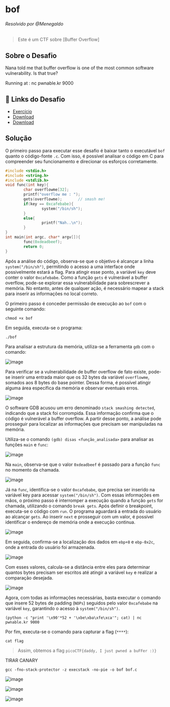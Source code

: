 # bof
###### Resolvido por @Menegaldo
> Este é um CTF sobre [Buffer Overflow]  

## Sobre o Desafio  

Nana told me that buffer overflow is one of the most common software vulnerability. 
Is that true?

Running at : nc pwnable.kr 9000

## 🔗 Links do Desafio

- [Exercício](https://pwnable.kr/play.php)
- [Download](http://pwnable.kr/bin/bof)  
- [Download](http://pwnable.kr/bin/bof.c)  

## Solução

O primeiro passo para executar esse desafio é baixar tanto o executável `bof` quanto o código-fonte `.c`. Com isso, é possível analisar o código em C para compreender seu funcionamento e direcionar os esforços corretamente.

```c
#include <stdio.h>
#include <string.h>
#include <stdlib.h>
void func(int key){
        char overflowme[32];
        printf("overflow me : ");
        gets(overflowme);       // smash me!
        if(key == 0xcafebabe){
                system("/bin/sh");
        }
        else{
                printf("Nah..\n");
        }
}
int main(int argc, char* argv[]){
        func(0xdeadbeef);
        return 0;
}
```

Após a análise do código, observa-se que o objetivo é alcançar a linha `system("/bin/sh")`, permitindo o acesso a uma interface onde possivelmente estará a flag. Para atingir esse ponto, a variável `key` deve conter o valor `0xcafebabe`. Como a função `gets` é vulnerável a buffer overflow, pode-se explorar essa vulnerabilidade para sobrescrever a memória. No entanto, antes de qualquer ação, é necessário mapear a stack para inserir as informações no local correto.

O primeiro passo é conceder permissão de execução ao `bof` com o seguinte comando:

```
chmod +x bof
```

Em seguida, executa-se o programa:

```
./bof
```

Para analisar a estrutura da memória, utiliza-se a ferramenta `gdb` com o comando:

![image](https://github.com/user-attachments/assets/5b512de4-7913-422a-b98c-7cd8de8763f8)

Para verificar se a vulnerabilidade de buffer overflow de fato existe, pode-se inserir uma entrada maior que os 32 bytes da variável `overflowme`, somados aos 8 bytes do base pointer. Dessa forma, é possível atingir alguma área específica da memória e observar eventuais erros.

![image](https://github.com/user-attachments/assets/65f5b85a-fead-47d0-86ec-a960541f9e53)

O software GDB acusou um erro denominado `stack smashing detected`, indicando que a stack foi corrompida. Essa informação confirma que o código é vulnerável a buffer overflow. A partir desse ponto, a análise pode prosseguir para localizar as informações que precisam ser manipuladas na memória.

Utiliza-se o comando `(gdb) disas <função_analisada>` para analisar as funções `main` e `func`:

![image](https://github.com/user-attachments/assets/825153ba-a22c-4098-80a4-32a08527067d)

Na `main`, observa-se que o valor `0xdeadbeef` é passado para a função `func` no momento da chamada.

![image](https://github.com/user-attachments/assets/56d511d8-946a-4f09-a892-322d0b9b83e1)

Já na `func`, identifica-se o valor `0xcafebabe`, que precisa ser inserido na variável key para acessar `system("/bin/sh")`. Com essas informações em mãos, o próximo passo é interromper a execução quando a função `gets` for chamada, utilizando o comando `break gets`.
Após definir o breakpoint, executa-se o código com `run`. O programa aguardará a entrada do usuário ao alcançar `gets`. Ao inserir `next` e prosseguir com um valor, é possível identificar o endereço de memória onde a execução continua.

![image](https://github.com/user-attachments/assets/1ae2097a-81c9-464a-b5cc-b145bc0da2f6)

Em seguida, confirma-se a localização dos dados em `ebp+8` e `ebp-0x2c`, onde a entrada do usuário foi armazenada.

![image](https://github.com/user-attachments/assets/7c85f508-dec2-4a84-8b9b-7652f7c3a3ed)

Com esses valores, calcula-se a distância entre eles para determinar quantos bytes precisam ser escritos até atingir a variável `key` e realizar a comparação desejada.

![image](https://github.com/user-attachments/assets/1f67f213-4ef6-46db-8cbf-85da81d03e7a)

Agora, com todas as informações necessárias, basta executar o comando que insere 52 bytes de padding (`NOPs`) seguidos pelo valor `0xcafebabe` na variável `key`, garantindo o acesso à `system("/bin/sh")`.

```(python -c "print '\x90'*52 + '\xbe\xba\xfe\xca'"; cat) | nc pwnable.kr 9000```

Por fim, executa-se o comando para capturar a flag (`****`):

```
cat flag
```
> Assim, obtemos a flag `picoCTF{daddy, I just pwned a buFFer :)}`



TIRAR CANARY
```
gcc -fno-stack-protector -z execstack -no-pie -o bof bof.c
```

![image](https://github.com/user-attachments/assets/50d458d7-5525-4248-b460-442361f6351f)

![image](https://github.com/user-attachments/assets/c18595e5-ba5a-4f99-9f7b-21f4e246069d)

![image](https://github.com/user-attachments/assets/cdf1fbca-ef25-49ba-bb03-881f63d7157a)




